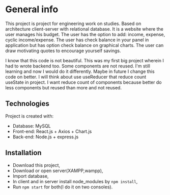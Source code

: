 # General info

This project is project for engineering work on studies. Based on architecture client-server with relational database. It is a website where the user manages his budget. The user has the option to add: income, expense, cyclic income/expense. The user has check balance in your panel in application but has option check balance on graphical charts. The user can draw motivating quotes to encourage yourself savings.

I know that this code is not beautiful. This was my first big project wherein I had to wrote backend too. Some components are not reused. I'm still learning and now I would do it differently. Maybe in future I change this code on better. I will think about use useReducer that reduce count useState in project. I want reduce count of components because better do less components but reused than more and not reused.

## Technologies

Project is created with:

- Database: MySQL
- Front-end: React.js + Axios + Chart.js
- Back-end: Node.js + express.js

## Installation

- Download this project,
- Download or open server(XAMPP,wampp),
- Import database,
- In client and in server install node_modules by `npm install`,
- Run `npm start` for both(I do it on two consoles).

